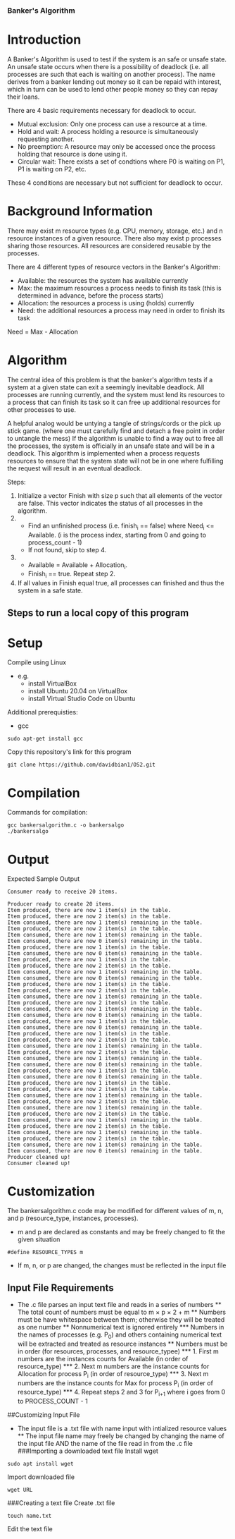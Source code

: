 ### Banker's Algorithm
# Introduction
A Banker's Algorithm is used to test if the system is an safe or unsafe state. An unsafe state occurs when there is a possibility of deadlock (i.e. all processes are such that each is waiting on another process). The name derives from a banker lending out money so it can be repaid with interest, which in turn can be used to lend other people money so they can repay their loans.

There are 4 basic requirements necessary for deadlock to occur.
* Mutual exclusion: Only one process can use a resource at a time.
* Hold and wait: A process holding a resource is simultaneously requesting another.
* No preemption: A resource may only be accessed once the process holding that resource is done using it.
* Circular wait: There exists a set of condtions where P0 is waiting on P1, P1 is waiting on P2, etc.

These 4 conditions are necessary but not sufficient for deadlock to occur.

# Background Information

There may exist m resource types (e.g. CPU, memory, storage, etc.) and n resource instances of a given resource. 
There also may exist p processes sharing those resources. All resources are considered reusable by the processes.

There are 4 different types of resource vectors in the Banker's Algorithm:
* Available: the resources the system has available currently
* Max: the maximum resources a process needs to finish its task (this is determined in advance, before the process starts)
* Allocation: the resources a process is using (holds) currently
* Need: the additional resources a process may need in order to finish its task

Need = Max - Allocation

# Algorithm
The central idea of this problem is that the banker's algorithm tests if a system at a given state can exit a seemingly inevitable deadlock.
All processes are running currently, and the system must lend its resources to a process that can finish its task so it can free up additional resources for other processes to use.

A helpful analog would be untying a tangle of strings/cords or the pick up stick game. (where one must carefully find and detach a free point in order to untangle the mess)
If the algorithm is unable to find a way out to free all the processes, the system is officially in an unsafe state and will be in a deadlock.
This algorithm is implemented when a process requests resources to ensure that the system state will not be in one where fulfilling the request will result in an eventual deadlock.

Steps:
1. Initialize a vector Finish with size p such that all elements of the vector are false. This vector indicates the status of all processes in the algorithm.
2. * Find an unfinished process (i.e. finish<sub>i</sub> == false) where Need<sub>i</sub> <= Available. (i is the process index, starting from 0 and going to process_count - 1)
   * If not found, skip to step 4.
3. * Available = Available + Allocation<sub>i</sub>. 
   * Finish<sub>i</sub> == true. Repeat step 2.
4. If all values in Finish equal true, all processes can finished and thus the system in a safe state.

## Steps to run a local copy of this program

# Setup
Compile using Linux
* e.g.
    * install VirtualBox
    * install Ubuntu 20.04 on VirtualBox
    * install Virtual Studio Code on Ubuntu

Additional prerequisties:
* gcc
``` 
sudo apt-get install gcc 
```

Copy this repository's link for this program
```
git clone https://github.com/davidbian1/OS2.git 
```

# Compilation
Commands for compilation:

```
gcc bankersalgorithm.c -o bankersalgo
./bankersalgo
```

# Output
Expected Sample Output
```
Consumer ready to receive 20 items.

Producer ready to create 20 items.
Item produced, there are now 1 item(s) in the table.
Item produced, there are now 2 item(s) in the table.
Item consumed, there are now 1 item(s) remaining in the table.
Item produced, there are now 2 item(s) in the table.
Item consumed, there are now 1 item(s) remaining in the table.
Item consumed, there are now 0 item(s) remaining in the table.
Item produced, there are now 1 item(s) in the table.
Item consumed, there are now 0 item(s) remaining in the table.
Item produced, there are now 1 item(s) in the table.
Item produced, there are now 2 item(s) in the table.
Item consumed, there are now 1 item(s) remaining in the table.
Item consumed, there are now 0 item(s) remaining in the table.
Item produced, there are now 1 item(s) in the table.
Item produced, there are now 2 item(s) in the table.
Item consumed, there are now 1 item(s) remaining in the table.
Item produced, there are now 2 item(s) in the table.
Item consumed, there are now 1 item(s) remaining in the table.
Item consumed, there are now 0 item(s) remaining in the table.
item produced, there are now 1 item(s) in the table.
Item consumed, there are now 0 item(s) remaining in the table.
Item produced, there are now 1 item(s) in the table.
Item produced, there are now 2 item(s) in the table.
Item consumed, there are now 1 item(s) remaining in the table.
Item produced, there are now 2 item(s) in the table.
Item consumed, there are now 1 item(s) remaining in the table.
Item consumed, there are now 0 item(s) remaining in the table.
Item produced, there are now 1 item(s) in the table.
Item consumed, there are now 0 item(s) remaining in the table.
Item produced, there are now 1 item(s) in the table.
Item produced, there are now 2 item(s) in the table.
Item consumed, there are now 1 item(s) remaining in the table.
Item produced, there are now 2 item(s) in the table.
Item consumed, there are now 1 item(s) remaining in the table.
Item produced, there are now 2 item(s) in the table.
Item consumed, there are now 1 item(s) remaining in the table.
Item produced, there are now 2 item(s) in the table.
Item consumed, there are now 1 item(s) remaining in the table.
item produced, there are now 2 item(s) in the table.
Item consumed, there are now 1 item(s) remaining in the table.
Item consumed, there are now 0 item(s) remaining in the table.
Producer cleaned up!
Consumer cleaned up!
```

# Customization
The bankersalgorithm.c code may be modified for different values of m, n, and p (resource_type, instances, processes).
* m and p are declared as constants and may be freely changed to fit the given situation
```
#define RESOURCE_TYPES m
```
* If m, n, or p are changed, the changes must be reflected in the input file

## Input File Requirements
* The .c file parses an input text file and reads in a series of numbers
    ** The total count of numbers must be equal to m × p × 2 + m
    ** Numbers must be have whitespace between them; otherwise they will be treated as one number
    ** Nonnumerical text is ignored entirely
        *** Numbers in the names of processes (e.g. P<sub>0</sub>) and others containing numerical text will be extracted and treated as resource instances
    ** Numbers must be in order (for resources, processes, and resource_typee)
        *** 1. First m numbers are the instances counts for Available (in order of resource_type)
        *** 2. Next m numbers are the instance counts for Allocation for process P<sub>i</sub> (in order of resource_type)
        *** 3. Next m numbers are the instance counts for Max for process P<sub>i</sub> (in order of resource_type)
        *** 4. Repeat steps 2 and 3 for P<sub>i+1</sub> where i goes from 0 to PROCESS_COUNT - 1
 
##Customizing Input File
* The input file is a .txt file with name input with intialized resource values
 ** The input file name may freely be changed by changing the name of the input file AND the name of the file read in from the .c file
###Importing a downloaded text file
Install wget
```
sudo apt install wget
```
Import downloaded file
```
wget URL
```
###Creating a text file
Create .txt file
```
touch name.txt
```
Edit the text file
